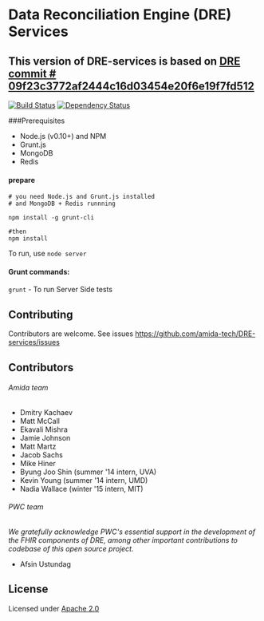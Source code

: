 Data Reconciliation Engine (DRE) Services
=========

## This version of DRE-services is based on [DRE commit # 09f23c3772af2444c16d03454e20f6e19f7fd512](https://github.com/amida-tech/DRE/commit/09f23c3772af2444c16d03454e20f6e19f7fd512)



[![Build Status](https://travis-ci.org/amida-tech/DRE-services.svg)](https://travis-ci.org/amida-tech/DRE-services)
[![Dependency Status](https://david-dm.org/amida-tech/DRE-services.svg)](https://david-dm.org/amida-tech/DRE-services)

###Prerequisites

- Node.js (v0.10+) and NPM
- Grunt.js
- MongoDB
- Redis

#### prepare
```
# you need Node.js and Grunt.js installed
# and MongoDB + Redis runnning

npm install -g grunt-cli

#then
npm install
```

To run, use `node server`

#### Grunt commands:

`grunt` - To run Server Side tests

## Contributing

Contributors are welcome. See issues https://github.com/amida-tech/DRE-services/issues

## Contributors

###### Amida team

- Dmitry Kachaev
- Matt McCall
- Ekavali Mishra
- Jamie Johnson
- Matt Martz
- Jacob Sachs
- Mike Hiner
- Byung Joo Shin (summer '14 intern, UVA)
- Kevin Young (summer '14 intern, UMD)
- Nadia Wallace (winter '15 intern, MIT)

###### PWC team

_We gratefully acknowledge PWC's essential support in the development of the FHIR components of DRE, among other important contributions to codebase of this open source project._

- Afsin Ustundag

## License

Licensed under [Apache 2.0](./LICENSE)
